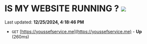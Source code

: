 # IS MY WEBSITE RUNNING ? [![](https://img.shields.io/static/v1?label=Sponsor&message=%E2%9D%A4&logo=GitHub&color=%23fe8e86)](https://github.com/sponsors/Youssef-Lehmam)

Last updated: **12/25/2024, 4:18:46 PM**

- `GET` [https://youssefservice.me](https://youssefservice.me) - **Up** (260ms)
